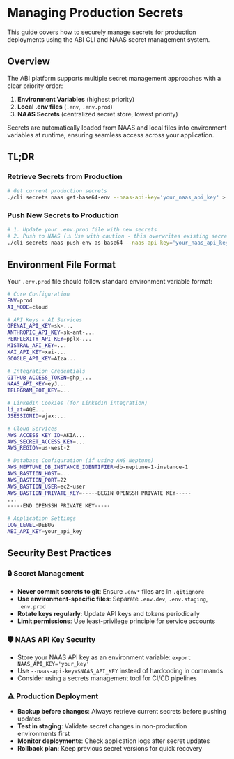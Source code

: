 # Managing Production Secrets

This guide covers how to securely manage secrets for production deployments using the ABI CLI and NAAS secret management system.

## Overview

The ABI platform supports multiple secret management approaches with a clear priority order:

1. **Environment Variables** (highest priority)
2. **Local .env files** (`.env`, `.env.prod`)
3. **NAAS Secrets** (centralized secret store, lowest priority)

Secrets are automatically loaded from NAAS and local files into environment variables at runtime, ensuring seamless access across your application.

## TL;DR

### Retrieve Secrets from Production
```bash
# Get current production secrets
./cli secrets naas get-base64-env --naas-api-key='your_naas_api_key' > .env.prod
```

### Push New Secrets to Production
```bash
# 1. Update your .env.prod file with new secrets
# 2. Push to NAAS (⚠️ Use with caution - this overwrites existing secrets)
./cli secrets naas push-env-as-base64 --naas-api-key='your_naas_api_key'
```

## Environment File Format

Your `.env.prod` file should follow standard environment variable format:

```bash
# Core Configuration
ENV=prod
AI_MODE=cloud

# API Keys - AI Services
OPENAI_API_KEY=sk-...
ANTHROPIC_API_KEY=sk-ant-...
PERPLEXITY_API_KEY=pplx-...
MISTRAL_API_KEY=...
XAI_API_KEY=xai-...
GOOGLE_API_KEY=AIza...

# Integration Credentials
GITHUB_ACCESS_TOKEN=ghp_...
NAAS_API_KEY=eyJ...
TELEGRAM_BOT_KEY=...

# LinkedIn Cookies (for LinkedIn integration)
li_at=AQE...
JSESSIONID=ajax:...

# Cloud Services
AWS_ACCESS_KEY_ID=AKIA...
AWS_SECRET_ACCESS_KEY=...
AWS_REGION=us-west-2

# Database Configuration (if using AWS Neptune)
AWS_NEPTUNE_DB_INSTANCE_IDENTIFIER=db-neptune-1-instance-1
AWS_BASTION_HOST=...
AWS_BASTION_PORT=22
AWS_BASTION_USER=ec2-user
AWS_BASTION_PRIVATE_KEY=-----BEGIN OPENSSH PRIVATE KEY-----
...
-----END OPENSSH PRIVATE KEY-----

# Application Settings
LOG_LEVEL=DEBUG
ABI_API_KEY=your_api_key
```

## Security Best Practices

### 🔒 Secret Management
- **Never commit secrets to git**: Ensure `.env*` files are in `.gitignore`
- **Use environment-specific files**: Separate `.env.dev`, `.env.staging`, `.env.prod`
- **Rotate keys regularly**: Update API keys and tokens periodically
- **Limit permissions**: Use least-privilege principle for service accounts

### 🛡️ NAAS API Key Security
- Store your NAAS API key as an environment variable: `export NAAS_API_KEY='your_key'`
- Use `--naas-api-key=$NAAS_API_KEY` instead of hardcoding in commands
- Consider using a secrets management tool for CI/CD pipelines

### ⚠️ Production Deployment
- **Backup before changes**: Always retrieve current secrets before pushing updates
- **Test in staging**: Validate secret changes in non-production environments first
- **Monitor deployments**: Check application logs after secret updates
- **Rollback plan**: Keep previous secret versions for quick recovery